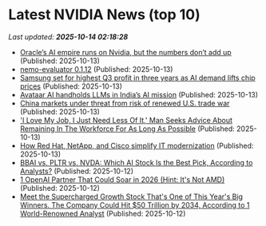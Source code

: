 # Latest NVIDIA News (top 10)
_Last updated: **2025-10-14 02:18:28**_

- [Oracle’s AI empire runs on Nvidia, but the numbers don’t add up](https://biztoc.com/x/7c73d06c136e4cd6) (Published: 2025-10-13)
- [nemo-evaluator 0.1.12](https://pypi.org/project/nemo-evaluator/0.1.12/) (Published: 2025-10-13)
- [Samsung set for highest Q3 profit in three years as AI demand lifts chip prices](https://economictimes.indiatimes.com/news/international/business/samsung-set-for-highest-q3-profit-in-three-years-as-ai-demand-lifts-chip-prices/articleshow/124515020.cms) (Published: 2025-10-13)
- [Avataar AI handholds LLMs in India’s AI mission](https://www.thehindubusinessline.com/specials/emerging-entrepreneurs/avataar-ai-handholds-llms-in-indias-ai-mission/article70152211.ece) (Published: 2025-10-13)
- [China markets under threat from risk of renewed U.S. trade war](https://www.japantimes.co.jp/business/2025/10/13/markets/china-markets-us-trade-war/) (Published: 2025-10-13)
- ['I Love My Job, I Just Need Less Of It,' Man Seeks Advice About Remaining In The Workforce For As Long As Possible](https://finance.yahoo.com/news/love-job-just-less-man-000204868.html) (Published: 2025-10-13)
- [How Red Hat, NetApp, and Cisco simplify IT modernization](https://www.redhat.com/en/blog/how-red-hat-netapp-and-cisco-simplify-it-modernization) (Published: 2025-10-13)
- [BBAI vs. PLTR vs. NVDA: Which AI Stock Is the Best Pick, According to Analysts?](https://biztoc.com/x/a133d59c7da7c60b) (Published: 2025-10-12)
- [1 OpenAI Partner That Could Soar in 2026 (Hint: It's Not AMD)](https://biztoc.com/x/2813999e7bb32e35) (Published: 2025-10-12)
- [Meet the Supercharged Growth Stock That's One of This Year's Big Winners. The Company Could Hit $50 Trillion by 2034, According to 1 World-Renowned Analyst](https://biztoc.com/x/30956c0952269f3b) (Published: 2025-10-12)
